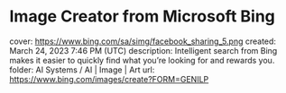 # Image Creator from Microsoft Bing

cover: https://www.bing.com/sa/simg/facebook_sharing_5.png
created: March 24, 2023 7:46 PM (UTC)
description: Intelligent search from Bing makes it easier to quickly find what you’re looking for and rewards you.
folder: AI Systems / AI | Image | Art
url: https://www.bing.com/images/create?FORM=GENILP
